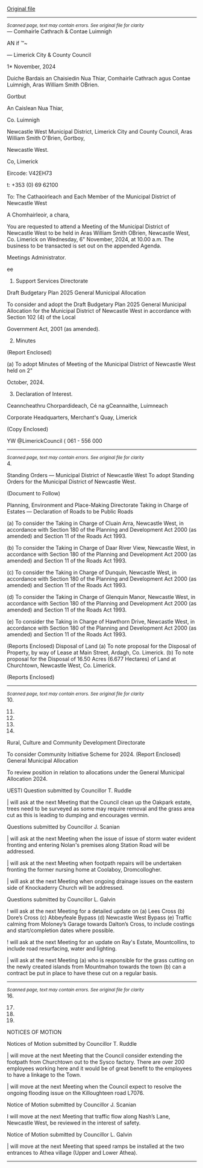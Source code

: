 [Original file](https://www.limerick.ie/sites/default/files/media/documents/2024-11/agenda-meeting-of-the-municipal-district-of-newcastle-west-6th-november-2024.pdf)

---
*<small>Scanned page, text may contain errors. See original file for clarity</small>*  
_—_ Comhairle Cathrach
& Contae Luimnigh

AN if ™~

— Limerick City
& County Council

1* November, 2024

Duiche Bardais an Chaisiedin Nua Thiar,
Comhairle Cathrach agus Contae Luimnigh,
Aras William Smith OBrien.

Gortbut

An Caislean Nua Thiar,

Co. Luimnigh

Newcastle West Municipal District,
Limerick City and County Council,
Aras William Smith O'Brien,
Gortboy,

Newcastle West.

Co, Limerick

Eircode: V42EH73

t: +353 (0) 69 62100

To: The Cathaoirleach and Each Member of the Municipal District of Newcastle West

A Chomhairleoir, a chara,

You are requested to attend a Meeting of the Municipal District of Newcastle West to be held
in Aras William Smith OBrien, Newcastle West, Co. Limerick on Wednesday, 6" November,
2024, at 10.00 a.m. The business to be transacted is set out on the appended Agenda.

Meetings Administrator.

ee

1. Support Services Directorate

Draft Budgetary Plan 2025 General Municipal Allocation

To consider and adopt the Draft Budgetary Plan 2025 General Municipal Allocation for
the Municipal District of Newcastle West in accordance with Section 102 (4) of the Local

Government Act, 2001 (as amended).

2. Minutes

(Report Enclosed)

(a) To adopt Minutes of Meeting of the Municipal District of Newcastle West held on 2"

October, 2024.

3. Declaration of Interest.

Ceanncheathru Chorpardideach, Cé na gCeannaithe, Luimneach

Corporate Headquarters, Merchant's Quay, Limerick

(Copy Enclosed)

YW @LimerickCouncil
( 061 - 556 000


---
*<small>Scanned page, text may contain errors. See original file for clarity</small>*  
4.

Standing Orders — Municipal District of Newcastle West
To adopt Standing Orders for the Municipal District of Newcastle West.

(Document to Follow)

Planning, Environment and Place-Making Directorate
Taking in Charge of Estates — Declaration of Roads to be Public Roads

(a) To consider the Taking in Charge of Cluain Arra, Newcastle West, in accordance
with Section 180 of the Planning and Development Act 2000 (as amended) and
Section 11 of the Roads Act 1993.

(b) To consider the Taking in Charge of Daar River View, Newcastle West, in
accordance with Section 180 of the Planning and Development Act 2000 (as
amended) and Section 11 of the Roads Act 1993.

(c) To consider the Taking in Charge of Dunquin, Newcastle West, in accordance with
Section 180 of the Planning and Development Act 2000 (as amended) and Section
11 of the Roads Act 1993.

(d) To consider the Taking in Charge of Glenquin Manor, Newcastle West, in
accordance with Section 180 of the Planning and Development Act 2000 (as
amended) and Section 11 of the Roads Act 1993.

(e) To consider the Taking in Charge of Hawthorn Drive, Newcastle West, in
accordance with Section 180 of the Planning and Development Act 2000 (as
amended) and Section 11 of the Roads Act 1993.

(Reports Enclosed)
Disposal of Land
(a) To note proposal for the Disposal of Property, by way of Lease at Main Street,
Ardagh, Co. Limerick.
(b) To note proposal for the Disposal of 16.50 Acres (6.677 Hectares) of Land at
Churchtown, Newcastle West, Co. Limerick.

(Reports Enclosed)


---
*<small>Scanned page, text may contain errors. See original file for clarity</small>*  
10.

11.

13.

14.

15.

Rural, Culture and Community Development Directorate

To consider Community Initiative Scheme for 2024.
(Report Enclosed)
General Municipal Allocation

To review position in relation to allocations under the General Municipal Allocation
2024.

UESTI
Question submitted by Councillor T. Ruddle

| will ask at the next Meeting that the Council clean up the Oakpark estate, trees
need to be surveyed as some may require removal and the grass area cut as this is
leading to dumping and encourages vermin.

Questions submitted by Councillor J. Scanian

| will ask at the next Meeting when the issue of issue of storm water evident fronting
and entering Nolan's premises along Station Road will be addressed.

| will ask at the next Meeting when footpath repairs will be undertaken fronting the
former nursing home at Coolaboy, Dromcollogher.

| will ask at the next Meeting when ongoing drainage issues on the eastern side of
Knockaderry Church will be addressed.

Questions submitted by Councillor L. Galvin

! will ask at the next Meeting for a detailed update on (a) Lees Cross (b) Dore’s Cross
(c) Abbeyfeale Bypass (d) Newcastle West Bypass (e) Traffic calming from Moloney’s
Garage towards Dalton’s Cross, to include costings and start/completion dates
where possible.

! will ask at the next Meeting for an update on Ray's Estate, Mountcollins, to include
road resurfacing, water and lighting.

| will ask at the next Meeting (a) who is responsible for the grass cutting on the
newly created islands from Mountmahon towards the town (b) can a contract be put
in place to have these cut on a regular basis.


---
*<small>Scanned page, text may contain errors. See original file for clarity</small>*  
16.

17.

18.

19.

NOTICES OF MOTION

Notices of Motion submitted by Councillor T. Ruddle

| will move at the next Meeting that the Council consider extending the footpath from
Churchtown out to the Sysco factory. There are over 200 employees working here and
it would be of great benefit to the employees to have a linkage to the Town.

| will move at the next Meeting when the Council expect to resolve the ongoing
flooding issue on the Killoughteen road L7076.

Notice of Motion submitted by Councillor J. Scanian

I will move at the next Meeting that traffic flow along Nash’s Lane, Newcastle West,
be reviewed in the interest of safety.

Notice of Motion submitted by Councillor L. Galvin

| will move at the next Meeting that speed ramps be installed at the two entrances
to Athea village (Upper and Lower Athea).


---
